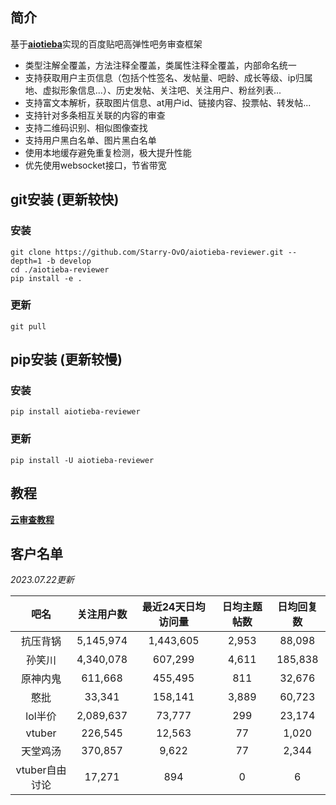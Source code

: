 ## 简介

基于[**aiotieba**](https://github.com/Starry-OvO/aiotieba)实现的百度贴吧高弹性吧务审查框架

+ 类型注解全覆盖，方法注释全覆盖，类属性注释全覆盖，内部命名统一
+ 支持获取用户主页信息（包括个性签名、发帖量、吧龄、成长等级、ip归属地、虚拟形象信息...）、历史发帖、关注吧、关注用户、粉丝列表...
+ 支持富文本解析，获取图片信息、at用户id、链接内容、投票帖、转发帖...
+ 支持针对多条相互关联的内容的审查
+ 支持二维码识别、相似图像查找
+ 支持用户黑白名单、图片黑白名单
+ 使用本地缓存避免重复检测，极大提升性能
+ 优先使用websocket接口，节省带宽

## git安装 (更新较快)

### 安装

```shell
git clone https://github.com/Starry-OvO/aiotieba-reviewer.git --depth=1 -b develop
cd ./aiotieba-reviewer
pip install -e .
```

### 更新

```shell
git pull
```

## pip安装 (更新较慢)

### 安装

```shell
pip install aiotieba-reviewer
```

### 更新

```shell
pip install -U aiotieba-reviewer
```

## 教程

[**云审查教程**](tutorial/reviewer.md)

## 客户名单

*2023.07.22更新*

|      吧名      | 关注用户数 | 最近24天日均访问量 | 日均主题帖数 | 日均回复数 |
| :------------: | :--------: | :----------------: | :----------: | :--------: |
|    抗压背锅    | 5,145,974  |     1,443,605      |    2,953     |   88,098   |
|     孙笑川     | 4,340,078  |      607,299       |    4,611     |  185,838   |
|    原神内鬼    |  611,668   |      455,495       |     811      |   32,676   |
|      憨批      |   33,341   |      158,141       |    3,889     |   60,723   |
|    lol半价     | 2,089,637  |       73,777       |     299      |   23,174   |
|     vtuber     |  226,545   |       12,563       |      77      |   1,020    |
|    天堂鸡汤    |  370,857   |       9,622        |      77      |   2,344    |
| vtuber自由讨论 |   17,271   |        894         |      0       |     6      |
